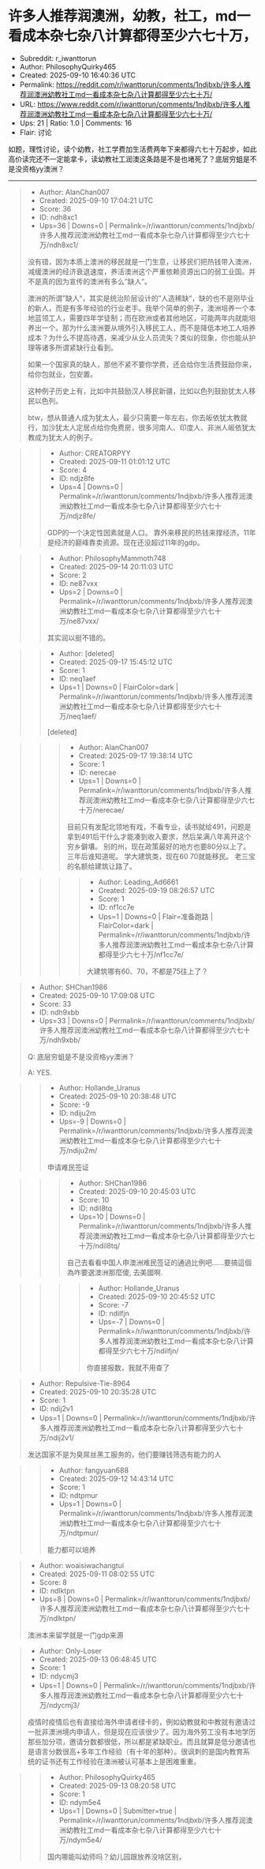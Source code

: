 # 许多人推荐润澳洲，幼教，社工，md一看成本杂七杂八计算都得至少六七十万，

- Subreddit: r_iwanttorun
- Author: PhilosophyQuirky465
- Created: 2025-09-10 16:40:36 UTC
- Permalink: https://reddit.com/r/iwanttorun/comments/1ndjbxb/许多人推荐润澳洲幼教社工md一看成本杂七杂八计算都得至少六七十万/
- URL: https://www.reddit.com/r/iwanttorun/comments/1ndjbxb/许多人推荐润澳洲幼教社工md一看成本杂七杂八计算都得至少六七十万/
- Ups: 21 | Ratio: 1.0 | Comments: 16
- Flair: 讨论


如题，理性讨论，读个幼教，社工学费加生活费两年下来都得六七十万起步，如此高价读完还不一定能拿卡，读幼教社工润澳这条路是不是也堵死了？底层穷蛆是不是没资格yy澳洲？


---

> - Author: AlanChan007
> - Created: 2025-09-10 17:04:21 UTC
> - Score: 36
> - ID: ndh8xc1
> - Ups=36 | Downs=0 | Permalink=/r/iwanttorun/comments/1ndjbxb/许多人推荐润澳洲幼教社工md一看成本杂七杂八计算都得至少六七十万/ndh8xc1/
>
> 没有错，因为本质上澳洲的移民就是一门生意，让移民们把热钱带入澳洲，减缓澳洲的经济衰退速度，养活澳洲这个严重依赖资源出口的弱工业国。并不是真的因为宣传的澳洲有多么”缺人“。
> 
> 澳洲的所谓”缺人“，其实是统治阶层设计的”人造稀缺“，缺的也不是刚毕业的新人，而是有多年经验的行业老手。我举个简单的例子，澳洲培养一个本地蓝领工人，需要四年学徒制；而在欧洲或者其他地区，可能两年内就能培养出一个。那为什么澳洲要从境外引入移民工人，而不是降低本地工人培养成本？为什么不提高待遇，来减少从业人员流失？类似的现象，你也能从护理等诸多所谓紧缺行业看到。
> 
> 如果一个国家真的缺人，那他不紧不要你学费，还会给你生活费鼓励你来，给你包就业，包安置。
> 
> 这种例子历史上有，比如中共鼓励汉人移民新疆，比如以色列鼓励犹太人移民以色列。
> 
> btw，想从普通人成为犹太人，最少只需要一年左右，你去皈依犹太教就行，加沙犹太人定居点给你免费房，很多河南人、印度人、非洲人皈依犹太教成为犹太人的例子。

>> - Author: CREATORPYY
>> - Created: 2025-09-11 01:01:12 UTC
>> - Score: 4
>> - ID: ndjz8fe
>> - Ups=4 | Downs=0 | Permalink=/r/iwanttorun/comments/1ndjbxb/许多人推荐润澳洲幼教社工md一看成本杂七杂八计算都得至少六七十万/ndjz8fe/
>>
>> GDP的一个决定性因素就是人口。  靠外来移民的热钱来撑经济。11年是经济的巅峰靠卖资源。现在还没超过11年的gdp。

>> - Author: PhilosophyMammoth748
>> - Created: 2025-09-14 20:11:03 UTC
>> - Score: 2
>> - ID: ne87vxx
>> - Ups=2 | Downs=0 | Permalink=/r/iwanttorun/comments/1ndjbxb/许多人推荐润澳洲幼教社工md一看成本杂七杂八计算都得至少六七十万/ne87vxx/
>>
>> 其实润以挺不错的。

>> - Author: [deleted]
>> - Created: 2025-09-17 15:45:12 UTC
>> - Score: 1
>> - ID: neq1aef
>> - Ups=1 | Downs=0 | FlairColor=dark | Permalink=/r/iwanttorun/comments/1ndjbxb/许多人推荐润澳洲幼教社工md一看成本杂七杂八计算都得至少六七十万/neq1aef/
>>
>> [deleted]

>>> - Author: AlanChan007
>>> - Created: 2025-09-17 19:38:14 UTC
>>> - Score: 1
>>> - ID: nerecae
>>> - Ups=1 | Downs=0 | Permalink=/r/iwanttorun/comments/1ndjbxb/许多人推荐润澳洲幼教社工md一看成本杂七杂八计算都得至少六七十万/nerecae/
>>>
>>> 目前只有发配北领地有戏，不看专业，读书就给491，问题是拿到491后干什么才能凑到收入要求，然后呆满八年离开这个穷乡僻壤。 别的州，现在政策最好的地方也要80分以上了。 三年后谁知道呢。
>>> 学大建筑类，现在60 70就能移民。 老三宝的名额给建筑让路了。

>>>> - Author: Leading_Ad6661
>>>> - Created: 2025-09-19 08:26:57 UTC
>>>> - Score: 1
>>>> - ID: nf1cc7e
>>>> - Ups=1 | Downs=0 | Flair=准备跑路 | FlairColor=dark | Permalink=/r/iwanttorun/comments/1ndjbxb/许多人推荐润澳洲幼教社工md一看成本杂七杂八计算都得至少六七十万/nf1cc7e/
>>>>
>>>> 大建筑哪有60、70，不都是75往上了？

> - Author: SHChan1986
> - Created: 2025-09-10 17:09:08 UTC
> - Score: 33
> - ID: ndh9xbb
> - Ups=33 | Downs=0 | Permalink=/r/iwanttorun/comments/1ndjbxb/许多人推荐润澳洲幼教社工md一看成本杂七杂八计算都得至少六七十万/ndh9xbb/
>
> Q: 底层穷蛆是不是没资格yy澳洲？
> 
> A: YES.

>> - Author: Hollande_Uranus
>> - Created: 2025-09-10 20:38:48 UTC
>> - Score: -9
>> - ID: ndiju2m
>> - Ups=-9 | Downs=0 | Permalink=/r/iwanttorun/comments/1ndjbxb/许多人推荐润澳洲幼教社工md一看成本杂七杂八计算都得至少六七十万/ndiju2m/
>>
>> 申请难民签证

>>> - Author: SHChan1986
>>> - Created: 2025-09-10 20:45:03 UTC
>>> - Score: 10
>>> - ID: ndil8tq
>>> - Ups=10 | Downs=0 | Permalink=/r/iwanttorun/comments/1ndjbxb/许多人推荐润澳洲幼教社工md一看成本杂七杂八计算都得至少六七十万/ndil8tq/
>>>
>>> 自己去看看中国人申澳洲难民签证的通過比例吧......要搞這個為咋要選澳洲那麼傻, 去美國啊.

>>>> - Author: Hollande_Uranus
>>>> - Created: 2025-09-10 20:45:52 UTC
>>>> - Score: -7
>>>> - ID: ndilfjn
>>>> - Ups=-7 | Downs=0 | Permalink=/r/iwanttorun/comments/1ndjbxb/许多人推荐润澳洲幼教社工md一看成本杂七杂八计算都得至少六七十万/ndilfjn/
>>>>
>>>> 你直接报数，我就不用查了

> - Author: Repulsive-Tie-8964
> - Created: 2025-09-10 20:35:28 UTC
> - Score: 1
> - ID: ndij2v1
> - Ups=1 | Downs=0 | Permalink=/r/iwanttorun/comments/1ndjbxb/许多人推荐润澳洲幼教社工md一看成本杂七杂八计算都得至少六七十万/ndij2v1/
>
> 发达国家不是为臭屌丝黑工服务的，他们要赚钱筛选有能力的人

>> - Author: fangyuan688
>> - Created: 2025-09-12 14:43:14 UTC
>> - Score: 1
>> - ID: ndtpmur
>> - Ups=1 | Downs=0 | Permalink=/r/iwanttorun/comments/1ndjbxb/许多人推荐润澳洲幼教社工md一看成本杂七杂八计算都得至少六七十万/ndtpmur/
>>
>> 能力都可以培养

> - Author: woaisiwachangtui
> - Created: 2025-09-11 08:02:55 UTC
> - Score: 8
> - ID: ndlktpn
> - Ups=8 | Downs=0 | Permalink=/r/iwanttorun/comments/1ndjbxb/许多人推荐润澳洲幼教社工md一看成本杂七杂八计算都得至少六七十万/ndlktpn/
>
> 澳洲本来留学就是一门gdp来源

> - Author: Only-Loser
> - Created: 2025-09-13 06:48:45 UTC
> - Score: 1
> - ID: ndycmj3
> - Ups=1 | Downs=0 | Permalink=/r/iwanttorun/comments/1ndjbxb/许多人推荐润澳洲幼教社工md一看成本杂七杂八计算都得至少六七十万/ndycmj3/
>
> 疫情时疫情后也有直接给海外申请者绿卡的，例如幼教就和中教就有邀请过一批非澳洲境内申请人，但是现在应该很少了。因为海外劳工没有本地学历那些加分项，邀请分数都很低，所以都是紧缺职业。而且就算是低分邀请也是语言分数很高+多年工作经验（有十年的那种）。很讽刺的是国内教育系统的证书还有工作经验在澳洲被认可基本上是困难重重。

>> - Author: PhilosophyQuirky465
>> - Created: 2025-09-13 08:20:58 UTC
>> - Score: 1
>> - ID: ndym5e4
>> - Ups=1 | Downs=0 | Submitter=true | Permalink=/r/iwanttorun/comments/1ndjbxb/许多人推荐润澳洲幼教社工md一看成本杂七杂八计算都得至少六七十万/ndym5e4/
>>
>> 国内哪能叫幼师吗？幼儿园跟放养没啥区别，
